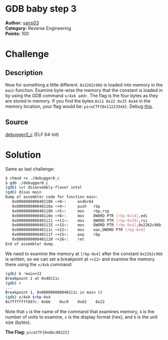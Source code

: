 # GDB baby step 3

**Author:** [yairp03](https://github.com/yairp03)  
**Category:** Reverse Engineering  
**Points:** 100

# Challenge

## Description

Now for something a little different. `0x2262c96b` is loaded into memory in the `main` function. Examine byte-wise the memory that the constant is loaded in by using the GDB command `x/4xb addr`. The flag is the four bytes as they are stored in memory. If you find the bytes `0x11 0x22 0x33 0x44` in the memory location, your flag would be: `picoCTF{0x11223344}`.
Debug [this](./debugger0_c).

## Source

[debugger0_c](./debugger0_c) (ELF 64-bit)

# Solution

Same as last challenge:

```bash
$ chmod +x ./debugger0_c
$ gdb ./debugger0_c
(gdb) set disassembly-flavor intel
(gdb) disas main
Dump of assembler code for function main:
   0x0000000000401106 <+0>:     endbr64
   0x000000000040110a <+4>:     push   rbp
   0x000000000040110b <+5>:     mov    rbp,rsp
   0x000000000040110e <+8>:     mov    DWORD PTR [rbp-0x14],edi
   0x0000000000401111 <+11>:    mov    QWORD PTR [rbp-0x20],rsi
   0x0000000000401115 <+15>:    mov    DWORD PTR [rbp-0x4],0x2262c96b
   0x000000000040111c <+22>:    mov    eax,DWORD PTR [rbp-0x4]
   0x000000000040111f <+25>:    pop    rbp
   0x0000000000401120 <+26>:    ret
End of assembler dump.
```

We need to examine the memory at `[rbp-0x4]` after the constant `0x2262c96b` is written, so we can set a breakpoint at `<+22>` and examine the memory there using the `x/4xb` command:

```bash
(gdb) b *main+22
Breakpoint 1 at 0x40111c
(gdb) r
...
Breakpoint 1, 0x000000000040111c in main ()
(gdb) x/4xb $rbp-0x4
0x7fffffffd97c: 0x6b    0xc9    0x62    0x22
```

Note that `x` is the name of the command that examines memory, `4` is the number of units to examine, `x` is the display format (hex), and `b` is the unit size (bytes).

**The Flag:** `picoCTF{0x6bc96222}`

